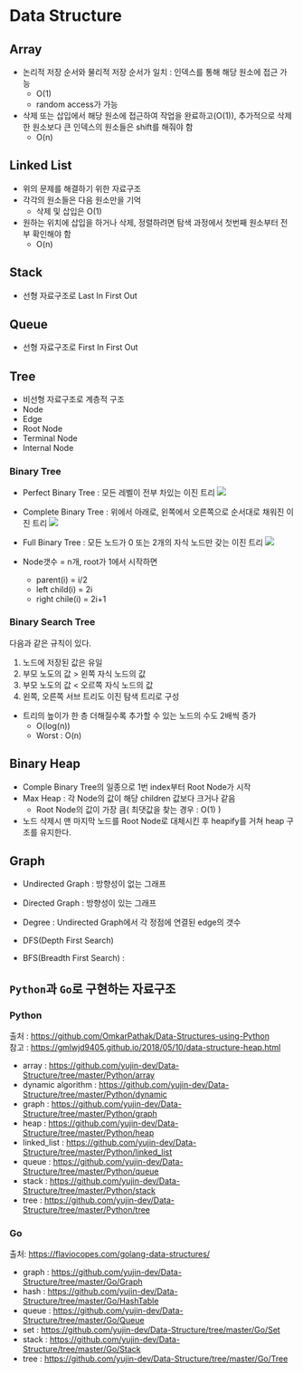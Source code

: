 # Data Structure

## Array
- 논리적 저장 순서와 물리적 저장 순서가 일치 : 인덱스를 통해 해당 원소에 접근 가능
    - O(1)
    - random access가 가능
- 삭제 또는 삽입에서 해당 원소에 접근하여 작업을 완료하고(O(1)), 추가적으로 삭제한 원소보다 큰 인덱스의 원소들은 shift를 해줘야 함
    - O(n)
## Linked List
- 위의 문제를 해결하기 위한 자료구조
- 각각의 원소들은 다음 원소만을 기억
    - 삭제 및 삽입은 O(1)
- 원하는 위치에 삽입을 하거나 삭제, 정렬하려면 탐색 과정에서 첫번째 원소부터 전부 확인해야 함
    - O(n)

## Stack
- 선형 자료구조로 Last In First Out
## Queue
- 선형 자료구조로 First In First Out

## Tree
- 비선형 자료구조로 계층적 구조
- Node 
- Edge
- Root Node
- Terminal Node
- Internal Node

### Binary Tree
- Perfect Binary Tree : 모든 레벨이 전부 차있는 이진 트리
    ![](https://media.geeksforgeeks.org/wp-content/uploads/binary_tree-1.png)

- Complete Binary Tree : 위에서 아래로, 왼쪽에서 오른쪽으로 순서대로 채워진 이진 트리
    ![](https://cdn.programiz.com/sites/tutorial2program/files/comparison-4.png)

- Full Binary Tree : 모든 노드가 0 또는 2개의 자식 노드만 갖는 이진 트리
    ![](https://media.geeksforgeeks.org/wp-content/uploads/CompleteBinaryTree.png)

- Node갯수 = n개, root가 1에서 시작하면 
    - parent(i) = i/2
    - left child(i) = 2i
    - right chile(i) = 2i+1

### Binary Search Tree
다음과 같은 규칙이 있다.
1. 노드에 저장된 값은 유일
2. 부모 노도의 값 > 왼쪽 자식 노드의 값
3. 부모 노도의 값 < 오르쪽 자식 노드의 값
4. 왼쪽, 오른쪽 서브 트리도 이진 탐색 트리로 구성

- 트리의 높이가 한 층 더해질수록 추가할 수 있는 노드의 수도 2배씩 증가
    - O(log(n))
    - Worst : O(n)

## Binary Heap
- Comple Binary Tree의 일종으로 1번 index부터 Root Node가 시작
- Max Heap : 각 Node의 값이 해당 children 값보다 크거나 같음
    - Root Node의 값이 가장 큼( 최댓값을 찾는 경우 : O(1) )
- 노드 삭제시 맨 마지막 노드를 Root Node로 대체시킨 후 heapify를 거쳐 heap 구조를 유지한다.

## Graph
- Undirected Graph : 방향성이 없는 그래프
- Directed Graph : 방향성이 있는 그래프
- Degree : Undirected Graph에서 각 정점에 연결된 edge의 갯수

- DFS(Depth First Search) 
- BFS(Breadth First Search) :


## `Python`과 `Go`로 구현하는 자료구조
### Python
출처 : https://github.com/OmkarPathak/Data-Structures-using-Python  
참고 : https://gmlwjd9405.github.io/2018/05/10/data-structure-heap.html

- array : https://github.com/yujin-dev/Data-Structure/tree/master/Python/array
- dynamic algorithm : https://github.com/yujin-dev/Data-Structure/tree/master/Python/dynamic
- graph : https://github.com/yujin-dev/Data-Structure/tree/master/Python/graph
- heap : https://github.com/yujin-dev/Data-Structure/tree/master/Python/heap
- linked_list : https://github.com/yujin-dev/Data-Structure/tree/master/Python/linked_list
- queue : https://github.com/yujin-dev/Data-Structure/tree/master/Python/queue
- stack : https://github.com/yujin-dev/Data-Structure/tree/master/Python/stack
- tree : https://github.com/yujin-dev/Data-Structure/tree/master/Python/tree

### Go
출처: https://flaviocopes.com/golang-data-structures/

- graph : https://github.com/yujin-dev/Data-Structure/tree/master/Go/Graph
- hash : https://github.com/yujin-dev/Data-Structure/tree/master/Go/HashTable
- queue : https://github.com/yujin-dev/Data-Structure/tree/master/Go/Queue
- set : https://github.com/yujin-dev/Data-Structure/tree/master/Go/Set
- stack : https://github.com/yujin-dev/Data-Structure/tree/master/Go/Stack
- tree : https://github.com/yujin-dev/Data-Structure/tree/master/Go/Tree